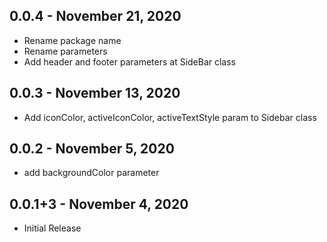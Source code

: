 ## 0.0.4 - November 21, 2020

- Rename package name
- Rename parameters
- Add header and footer parameters at SideBar class

## 0.0.3 - November 13, 2020

- Add iconColor, activeIconColor, activeTextStyle param to Sidebar class

## 0.0.2 - November 5, 2020

- add backgroundColor parameter

## 0.0.1+3 - November 4, 2020

- Initial Release